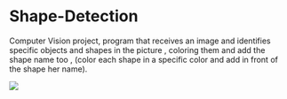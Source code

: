 # Shape-Detection
Computer Vision project, program that receives an image and identifies specific objects and shapes in the picture , coloring them and add the shape name too , (color each shape in a specific color and add in front of the shape her name).



![](https://i.makeagif.com/media/8-25-2019/JnOLUp.gif)
